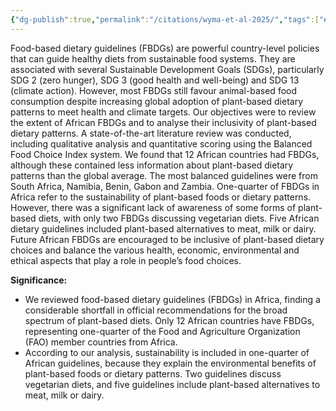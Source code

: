 ```yaml
---
{"dg-publish":true,"permalink":"/citations/wyma-et-al-2025/","tags":["#africa policy health_nutrition"],"created":"2025-10-23T17:42:45.934+01:00","updated":"2025-10-23T18:12:10.229+01:00"}
---
```


Food-based dietary guidelines (FBDGs) are powerful country-level policies that can guide healthy diets from sustainable food systems. They are associated with several Sustainable Development Goals (SDGs), particularly SDG 2 (zero hunger), SDG 3 (good health and well-being) and SDG 13 (climate action). However, most FBDGs still favour animal-based food consumption despite increasing global adoption of plant-based dietary patterns to meet health and climate targets. Our objectives were to review the extent of African FBDGs and to analyse their inclusivity of plant-based dietary patterns. A state-of-the-art literature review was conducted, including qualitative analysis and quantitative scoring using the Balanced Food Choice Index system. We found that 12 African countries had FBDGs, although these contained less information about plant-based dietary patterns than the global average. The most balanced guidelines were from South Africa, Namibia, Benin, Gabon and Zambia. One-quarter of FBDGs in Africa refer to the sustainability of plant-based foods or dietary patterns. However, there was a significant lack of awareness of some forms of plant-based diets, with only two FBDGs discussing vegetarian diets. Five African dietary guidelines included plant-based alternatives to meat, milk or dairy. Future African FBDGs are encouraged to be inclusive of plant-based dietary choices and balance the various health, economic, environmental and ethical aspects that play a role in people’s food choices.

**Significance:**
*   We reviewed food-based dietary guidelines (FBDGs) in Africa, finding a considerable shortfall in official recommendations for the broad spectrum of plant-based diets. Only 12 African countries have FBDGs, representing one-quarter of the Food and Agriculture Organization (FAO) member countries from Africa.
*   According to our analysis, sustainability is included in one-quarter of African guidelines, because they explain the environmental benefits of plant-based foods or dietary patterns. Two guidelines discuss vegetarian diets, and five guidelines include plant-based alternatives to meat, milk or dairy.